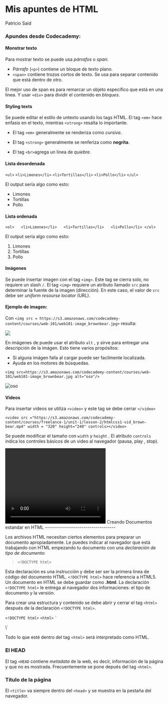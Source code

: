 Mis apuntes de HTML
================
Patricio Said

### Apundes desde Codecademy:

#### Monstrar texto

Para mostrar texto se puede usa *párrafos* o *span*:

-   *Párrafo* (`<p>`) contiene un bloque de texto plano.
-   `<span>` contiene trozos cortos de texto. Se usa para separar contenido que está dentro de otro.

El mejor uso de span es para remarcar un objeto específico que está en una linea. Y usar `<div>` para dividir el contenido en *bloques*.

#### Styling texts

Se puede editar el estilo de untexto usando los tags HTML. El tag `<em>` hace enfasis en el texto, mientras `<strong>` resalta lo importante.

-   El tag `<em>` generalmente se renderiza como *cursiva*.
-   El tag `<strong>` generalmente se renferiza como **negrita**.

-   El tag `<br>`agrega un linea de *quiebre*.

#### Lista desordenada

`<ul>` `<li>Limones</li>` `<li>Tortillas</li>` `<li>Pollo</li>` `</ul>`

El output sería algo como esto:

-   Limones
-   Tortillas
-   Pollo

#### Lista ordenada

`<ol>   <li>Limones</li>   <li>Tortillas</li>   <li>Pollo</li> </ol>`

El output sería algo como esto:

1.  Limones
2.  Tortillas
3.  Pollo

#### Imágenes

Se puede insertar imagen con el tag `<img>`. Este tag se cierra solo, no requiere un slash `/`. El tag `<img>` requiere un atributo llamado `src` para determinar la fuente de la imagen (dirección). En este caso, el valor de `src` debe ser *uniform resourse locator* (URL).

#### Ejemplo de imagen:

Con `<img src = https://s3.amazonaws.com/codecademy-content/courses/web-101/web101-image_brownbear.jpg>` resulta:

<img src = https://s3.amazonaws.com/codecademy-content/courses/web-101/web101-image_brownbear.jpg>

En imágenes de puede usar el atributo `alt` , y sirve para entregar una descripción de la imágen. Esto tiene varios propósitos:

-   Si alguna imágen falla al cargar puede ser facilmente localizada.
-   Ayuda en los motores de búsquedas.

`<img src=https://s3.amazonaws.com/codecademy-content/courses/web-101/web101-image_brownbear.jpg alt="oso"/>`

<img src = https://s3.amazonaws.com/codecademy-content/courses/web-101/web101-image_brownbear.jpg alt = "oso" />

#### Videos

Para insertar videos se utiliza `<video>` y este tag se debe cerrar `</video>`

`<video src ="https://s3.amazonaws.com/codecademy-content/courses/freelance-1/unit-1/lesson-2/htmlcss1-vid_brown-bear.mp4" width = "320" height="240" controls></video>`

Se puede modificar el tamaño con `width` y `height` . El atributo `controls` indica los controles básicos de un video al navegador (pausa, play , stop).

<video src="https://s3.amazonaws.com/codecademy-content/courses/freelance-1/unit-1/lesson-2/htmlcss1-vid_brown-bear.mp4" width="320" height="240" controls>
</video>
Creando Documentos estandar en HTML
-----------------------------------

Los archivos HTML necesitan ciertos elementos para preparar un documento apropiadamente. Le puedes indicar al navegador que está trabajando con HTML empezando tu documento con una *declaración de tipo de documento*:

> `<!DOCTYPE html>`

Esta declaración es una instrucción y debe ser ser la primera linea de código del documento HTML. `<!DOCTYPE html>` hace referencia a HTML5. Un documento en HTML se debe guardar como **.html**. La declaración `<!DOCTYPE html>` le entrega al navegador dos informaciones: el tipo de documento y la versión.

Para crear una estructura y contenido se debe abrir y cerrar el tag `<html>` después de la declaración `<!DOCTYPE html>`.

`<!DOCTYPE html>` `<html>` `` ` ``
</html>
\`

Todo lo que esté dentro del tag `<html>` será interpretado como HTML.

### El HEAD

El tag `<HEAD` contiene *metadata* de la web, es decir, información de la página y que no es mostrada. Frecuentemente se pone depués del tag `<html>`.

### Título de la página

El `<title>` va siempre dentro del `<head>` y se muestra en la pestaña del navegador.
